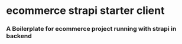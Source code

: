 # ecommerce strapi starter client
### A Boilerplate for ecommerce project running with strapi in backend
